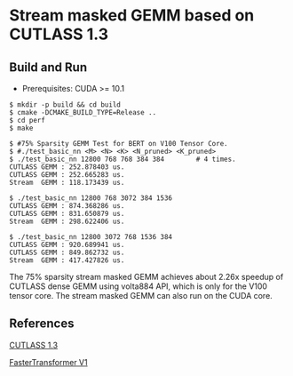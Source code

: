 Stream masked GEMM based on CUTLASS 1.3
===================

## Build and Run
+ Prerequisites: CUDA >= 10.1
```shell
$ mkdir -p build && cd build
$ cmake -DCMAKE_BUILD_TYPE=Release ..
$ cd perf
$ make

$ #75% Sparsity GEMM Test for BERT on V100 Tensor Core.
$ #./test_basic_nn <M> <N> <K> <N_pruned> <K_pruned>
$ ./test_basic_nn 12800 768 768 384 384        # 4 times.
CUTLASS GEMM : 252.878403 us.
CUTLASS GEMM : 252.665283 us.
Stream  GEMM : 118.173439 us.

$ ./test_basic_nn 12800 768 3072 384 1536
CUTLASS GEMM : 874.368286 us.
CUTLASS GEMM : 831.650879 us.
Stream  GEMM : 298.622406 us.

$ ./test_basic_nn 12800 3072 768 1536 384
CUTLASS GEMM : 920.689941 us.
CUTLASS GEMM : 849.862732 us.
Stream  GEMM : 417.427826 us.
```

The 75% sparsity stream masked GEMM achieves about 2.26x speedup of CUTLASS dense GEMM  using volta884 API, which is only for the V100 tensor core. The stream masked GEMM can also run on the CUDA core.


## References

[CUTLASS 1.3](https://github.com/NVIDIA/cutlass/tree/v1.3.0)

[FasterTransformer V1](https://github.com/NVIDIA/DeepLearningExamples/tree/master/FasterTransformer/v1)